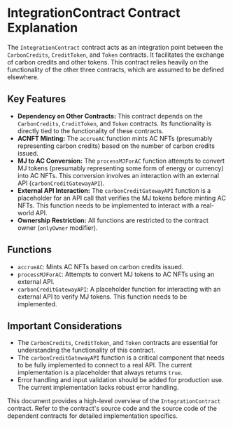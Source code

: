 # IntegrationContract Contract Explanation

The `IntegrationContract` contract acts as an integration point between the `CarbonCredits`, `CreditToken`, and `Token` contracts.  It facilitates the exchange of carbon credits and other tokens.  This contract relies heavily on the functionality of the other three contracts, which are assumed to be defined elsewhere.

## Key Features

*   **Dependency on Other Contracts:** This contract depends on the `CarbonCredits`, `CreditToken`, and `Token` contracts.  Its functionality is directly tied to the functionality of these contracts.
*   **ACNFT Minting:** The `accrueAC` function mints AC NFTs (presumably representing carbon credits) based on the number of carbon credits issued.
*   **MJ to AC Conversion:** The `processMJForAC` function attempts to convert MJ tokens (presumably representing some form of energy or currency) into AC NFTs.  This conversion involves an interaction with an external API (`carbonCreditGatewayAPI`).
*   **External API Interaction:** The `carbonCreditGatewayAPI` function is a placeholder for an API call that verifies the MJ tokens before minting AC NFTs.  This function needs to be implemented to interact with a real-world API.
*   **Ownership Restriction:**  All functions are restricted to the contract owner (`onlyOwner` modifier).

## Functions

*   `accrueAC`: Mints AC NFTs based on carbon credits issued.
*   `processMJForAC`: Attempts to convert MJ tokens to AC NFTs using an external API.
*   `carbonCreditGatewayAPI`: A placeholder function for interacting with an external API to verify MJ tokens.  This function needs to be implemented.

## Important Considerations

*   The `CarbonCredits`, `CreditToken`, and `Token` contracts are essential for understanding the functionality of this contract.
*   The `carbonCreditGatewayAPI` function is a critical component that needs to be fully implemented to connect to a real API.  The current implementation is a placeholder that always returns `true`.
*   Error handling and input validation should be added for production use.  The current implementation lacks robust error handling.

This document provides a high-level overview of the `IntegrationContract` contract.  Refer to the contract's source code and the source code of the dependent contracts for detailed implementation specifics.
